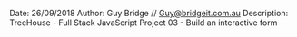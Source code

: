 Date: 26/09/2018
Author: Guy Bridge // Guy@bridgeit.com.au
Description: TreeHouse - Full Stack JavaScript Project 03 - Build an interactive form

